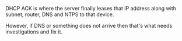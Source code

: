 
DHCP ACK is where the server finally leases that IP address along with subnet, router, DNS and NTPS to that device.

However, if DNS or something does not arrive then that's what needs investigations and fix it.